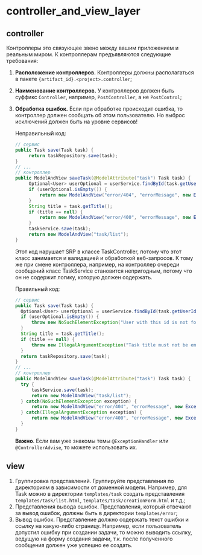 # controller_and_view_layer

## controller

Контроллеры это связующее звено между вашим приложением и реальным миром. К
контроллерам предъявляются следующие требования:

1. **Расположение контроллеров.** Контроллеры должны располагаться в пакете
   `{artifact_id}.<project>.controller`;
2. **Наименование контроллеров.** У контроллеров должен быть суффикс
   `Controller`, например, `PostController`, а не `PostControl`;
3. **Обработка ошибок.** Если при обработке происходит ошибка, то контроллер
   должен сообщать об этом пользователю. Но выброс исключений должен быть на
   уровне сервисов!

   Неправильный код:

   ```java
   // сервис
   public Task save(Task task) {
        return taskRepository.save(task);
   }
   // ...
   // контроллер
   public ModelAndView saveTask(@ModelAttribute("task") Task task) {
        Optional<User> userOptional = userService.findById(task.getUserId());
        if (userOptional.isEmpty()) {
            return new ModelAndView("error/404", "errorMessage", new ExceptionMessage("User with this id is not found"));
        }
        String title = task.getTitle();
        if (title == null) {
            return new ModelAndView("error/400", "errorMessage", new ExceptionMessage("Task title must not be empty"));
        }
        taskService.save(task);
        return new ModelAndView("task/list");
   }
   ```

   Этот код нарушает SRP в классе TaskController, потому что этот класс
   занимается и валидацией и обработкой веб-запросов.
   К тому же при смене контроллера, например, на контроллер очереди сообщений
   класс TaskService становится непригодным, потому что
   он не содержит логику, которую должен содержать.

   Правильный код:

      ```java
   // сервис
   public Task save(Task task) {
        Optional<User> userOptional = userService.findById(task.getUserId());
        if (userOptional.isEmpty()) {
            throw new NoSuchElementException("User with this id is not found");
        }
        String title = task.getTitle();
        if (title == null) {
            throw new IllegalArgumentException("Task title must not be empty");
        }
        return taskRepository.save(task);
   }
   // ...
   // контроллер
   public ModelAndView saveTask(@ModelAttribute("task") Task task) {
        try {
            taskService.save(task);
            return new ModelAndView("task/list");
        } catch(NoSuchElementException exception) {
            return new ModelAndView("error/404", "errorMessage", new ExceptionMessage(exception.getMessage()));
        } catch(IllegalArgumentException exception) {
            return new ModelAndView("error/400", "errorMessage", new ExceptionMessage(exception.getMessage()));
        }
   }
   ```

   **Важно**. Если вам уже знакомы темы `@ExceptionHandler` или
   `@ControllerAdvise`, то можете использовать их.

## view

1. Группировка представлений. Группируйте представления по директориям в
   зависимости от доменной модели. Например, для Task
   можно в директории `templates/task` создать представления
   `templates/task/list.html`, `templates/task/creationForm.html` и т.д.;
2. Представления вывода ошибок. Представления, который отвечают за вывод
   ошибок, должны быть в директории `templates/error`;
3. Вывод ошибок. Представление должно содержать текст ошибки и ссылку на
   какую-либо страницу. Например, если пользователь допустил ошибку при
   создании задачи, то можно выводить ссылку, ведущую на форму создания
   задачи, т.к. после полученного сообщения должен уже успешно ее создать. 